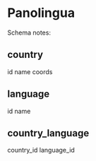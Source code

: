 Panolingua
==========

Schema notes:

country
-------

id
name
coords

language
--------

id
name

country_language
-----------------

country_id
language_id